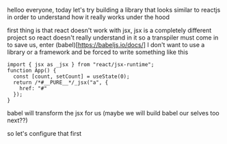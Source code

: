 helloo everyone, today let's try building a library that looks similar to reactjs in order to understand how it really works under the hood

first thing is that react doesn't work with jsx, jsx is a completely different project so react doesn't really understand in it so a transpiler must come in to save us, enter (babel)[https://babeljs.io/docs/] I don't want to use a library or a framework and be forced to write something like this

```
import { jsx as _jsx } from "react/jsx-runtime";
function App() {
  const [count, setCount] = useState(0);
  return /*#__PURE__*/_jsx("a", {
    href: "#"
  });
}
```

babel will transform the jsx for us (maybe we will build babel our selves too next??)

so let's configure that first
